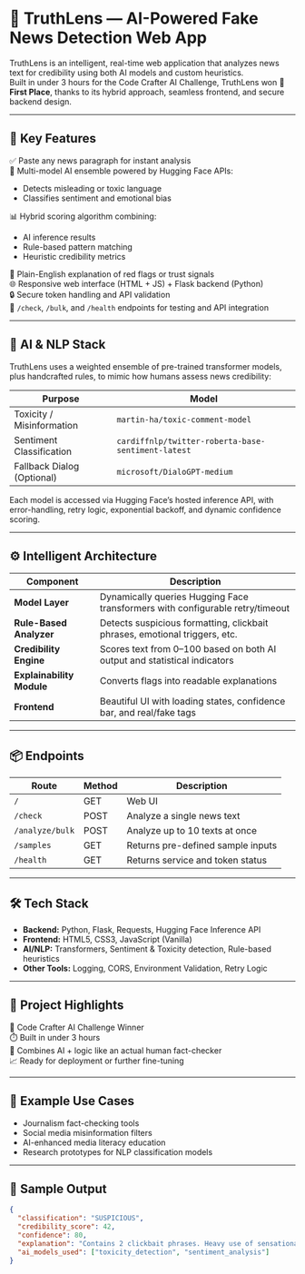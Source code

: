 # 🧠 TruthLens — AI-Powered Fake News Detection Web App

TruthLens is an intelligent, real-time web application that analyzes news text for credibility using both AI models and custom heuristics.  
Built in under 3 hours for the Code Crafter AI Challenge, TruthLens won 🥇 **First Place**, thanks to its hybrid approach, seamless frontend, and secure backend design.

---

## 🚀 Key Features

✅ Paste any news paragraph for instant analysis  
🧠 Multi-model AI ensemble powered by Hugging Face APIs:
- Detects misleading or toxic language  
- Classifies sentiment and emotional bias  

📊 Hybrid scoring algorithm combining:
- AI inference results  
- Rule-based pattern matching  
- Heuristic credibility metrics  

🔎 Plain-English explanation of red flags or trust signals  
🌐 Responsive web interface (HTML + JS) + Flask backend (Python)  
🔒 Secure token handling and API validation  
🧪 `/check`, `/bulk`, and `/health` endpoints for testing and API integration

---

## 🧠 AI & NLP Stack

TruthLens uses a weighted ensemble of pre-trained transformer models, plus handcrafted rules, to mimic how humans assess news credibility:

| Purpose                   | Model                                               |
|---------------------------|-----------------------------------------------------|
| Toxicity / Misinformation | `martin-ha/toxic-comment-model`                    |
| Sentiment Classification  | `cardiffnlp/twitter-roberta-base-sentiment-latest` |
| Fallback Dialog (Optional)| `microsoft/DialoGPT-medium`                         |

Each model is accessed via Hugging Face’s hosted inference API, with error-handling, retry logic, exponential backoff, and dynamic confidence scoring.

---

## ⚙️ Intelligent Architecture

| Component           | Description                                                                 |
|---------------------|-----------------------------------------------------------------------------|
| **Model Layer**     | Dynamically queries Hugging Face transformers with configurable retry/timeout |
| **Rule-Based Analyzer** | Detects suspicious formatting, clickbait phrases, emotional triggers, etc. |
| **Credibility Engine** | Scores text from 0–100 based on both AI output and statistical indicators |
| **Explainability Module** | Converts flags into readable explanations                            |
| **Frontend**        | Beautiful UI with loading states, confidence bar, and real/fake tags        |

---

## 📦 Endpoints

| Route             | Method | Description                          |
|-------------------|--------|--------------------------------------|
| `/`               | GET    | Web UI                              |
| `/check`          | POST   | Analyze a single news text          |
| `/analyze/bulk`   | POST   | Analyze up to 10 texts at once      |
| `/samples`        | GET    | Returns pre-defined sample inputs   |
| `/health`         | GET    | Returns service and token status    |

---

## 🛠️ Tech Stack

- **Backend:** Python, Flask, Requests, Hugging Face Inference API  
- **Frontend:** HTML5, CSS3, JavaScript (Vanilla)  
- **AI/NLP:** Transformers, Sentiment & Toxicity detection, Rule-based heuristics  
- **Other Tools:** Logging, CORS, Environment Validation, Retry Logic

---

## 🏁 Project Highlights

🥇 Code Crafter AI Challenge Winner  
⏱️ Built in under 3 hours  
🧠 Combines AI + logic like an actual human fact-checker  
📈 Ready for deployment or further fine-tuning

---

## 📌 Example Use Cases

- Journalism fact-checking tools  
- Social media misinformation filters  
- AI-enhanced media literacy education  
- Research prototypes for NLP classification models

---

## 🧪 Sample Output

```json
{
  "classification": "SUSPICIOUS",
  "credibility_score": 42,
  "confidence": 80,
  "explanation": "Contains 2 clickbait phrases. Heavy use of sensational language. Overuse of exclamation marks.",
  "ai_models_used": ["toxicity_detection", "sentiment_analysis"]
}
